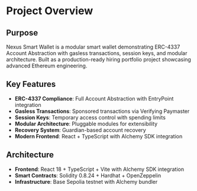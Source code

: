 # Project Overview

## Purpose

Nexus Smart Wallet is a modular smart wallet demonstrating ERC-4337 Account Abstraction with gasless transactions,
session keys, and modular architecture. Built as a production-ready hiring portfolio project showcasing advanced
Ethereum engineering.

## Key Features

- **ERC-4337 Compliance**: Full Account Abstraction with EntryPoint integration
- **Gasless Transactions**: Sponsored transactions via Verifying Paymaster
- **Session Keys**: Temporary access control with spending limits
- **Modular Architecture**: Pluggable modules for extensibility
- **Recovery System**: Guardian-based account recovery
- **Modern Frontend**: React + TypeScript with Alchemy SDK integration

## Architecture

- **Frontend**: React 18 + TypeScript + Vite with Alchemy SDK integration
- **Smart Contracts**: Solidity 0.8.24 + Hardhat + OpenZeppelin
- **Infrastructure**: Base Sepolia testnet with Alchemy bundler
